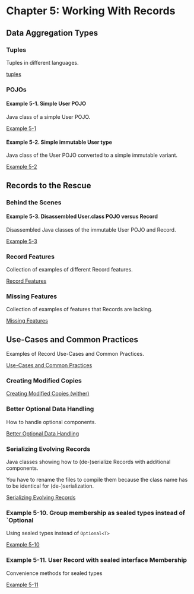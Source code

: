 # Chapter 5: Working With Records

## Data Aggregation Types

### Tuples

Tuples in different languages.

[tuples](tuples)

### POJOs

#### Example 5-1. Simple User POJO

Java class of a simple User POJO.

[Example 5-1](example-5-1)

#### Example 5-2. Simple immutable User type

Java class of the User POJO converted to a simple immutable variant.

[Example 5-2](example-5-2)


## Records to the Rescue

### Behind the Scenes

#### Example 5-3. Disassembled User.class POJO versus Record

Disassembled Java classes of the immutable User POJO and Record.

[Example 5-3](example-5-3)

### Record Features

Collection of examples of different Record features.

[Record Features](record-features)

### Missing Features

Collection of examples of features that Records are lacking.

[Missing Features](missing-record-features)


## Use-Cases and Common Practices

Examples of Record Use-Cases and Common Practices.

[Use-Cases and Common Practices](record-use-cases-common-practices)

### Creating Modified Copies

[Creating Modified Copies (wither)](record-wither)

### Better Optional Data Handling

How to handle optional components.

[Better Optional Data Handling](record-optional-data-handling)

### Serializing Evolving Records

Java classes showing how to (de-)serialize Records with additional components.

You have to rename the files to compile them because the class name has to be identical for (de-)serialization.

[Serializing Evolving Records](serializing-evolving-records)

### Example 5-10. Group membership as sealed types instead of `Optional<String>

Using sealed types instead of `Optional<T>`

[Example 5-10](example-5-10)

### Example 5-11. User Record with sealed interface Membership

Convenience methods for sealed types

[Example 5-11](example-5-11)
